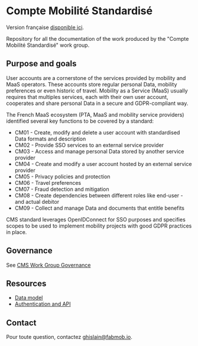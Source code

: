 Compte Mobilité Standardisé
===========================

Version française [disponible ici](./README.fr.md).

Repository for all the documentation of the work produced by the
"Compte Mobilité Standardisé" work group.

Purpose and goals
-----------------

User accounts are a cornerstone of the services provided by mobility and MaaS operators. These accounts store regular personal Data, mobility preferences or even historic of travel. Mobility as a Service (MaaS) usually requires that multiples services, each with their own user account, cooperates and share personal Data in a secure and GDPR-compliant way.

The French MaaS ecosystem (PTA, MaaS and mobility service providers) identified several key functions to be covered by a standard:
  - CM01 - Create, modify and delete a user account with standardised Data formats and description
- CM02 - Provide SSO services to an external service provider
- CM03 - Access and manage personal Data stored by another service provider
- CM04 - Create and modify a user account hosted by an external service provider
- CM05 - Privacy policies and protection
- CM06 - Travel preferences
- CM07 - Fraud detection and mitigation
- CM08 - Create dependencies between different roles like end-user - and actual debitor
- CM09 - Collect and manage Data and documents that entitle benefits

CMS standard leverages OpenIDConnect for SSO purposes and specifies scopes to be used to implement mobility projects with good GDPR practices in place.


Governance
----------

See [CMS Work Group Governance](Gouvernance_du_GT_Compte_Mobilite_Standardise-CMS.pdf)


Resources
---------

- [Data model](conceptual_model/)
- [Authentication and API](api/)


Contact
---------

Pour toute question, contactez 
[ghislain@fabmob.io](mailto:ghislain@fabmob.io).
